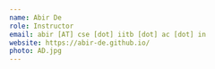 ```yaml
---
name: Abir De
role: Instructor
email: abir [AT] cse [dot] iitb [dot] ac [dot] in
website: https://abir-de.github.io/
photo: AD.jpg
---
```


<!--[Schedule an appointment](#){: .btn .btn-outline }-->
<!-- Insert optional tagline and uncomment-->

